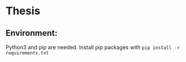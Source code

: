 # Thesis


## Environment:
Python3 and pip are needed. Install pip packages with `pip install -r requirements.txt`